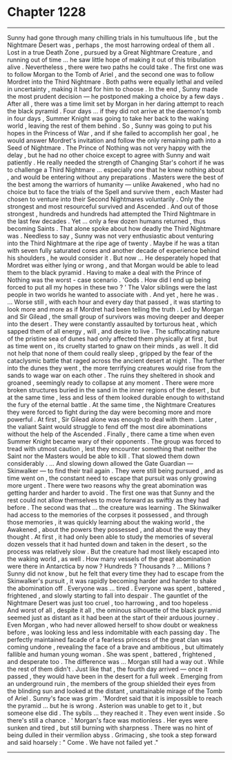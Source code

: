 
# Chapter 1228


---

Sunny had gone through many chilling trials in his tumultuous life , but the Nightmare Desert was , perhaps , the most harrowing ordeal of them all . Lost in a true Death Zone , pursued by a Great Nightmare Creature , and running out of time … he saw little hope of making it out of this tribulation alive .
Nevertheless , there were two paths he could take .
The first one was to follow Morgan to the Tomb of Ariel , and the second one was to follow Mordret into the Third Nightmare .
Both paths were equally lethal and veiled in uncertainty , making it hard for him to choose .
In the end , Sunny made the most prudent decision — he postponed making a choice by a few days .
After all , there was a time limit set by Morgan in her daring attempt to reach the black pyramid . Four days … if they did not arrive at the daemon's tomb in four days , Summer Knight was going to take her back to the waking world , leaving the rest of them behind .
So , Sunny was going to put his hopes in the Princess of War , and if she failed to accomplish her goal , he would answer Mordret's invitation and follow the only remaining path into a Seed of Nightmare .
The Prince of Nothing was not very happy with the delay , but he had no other choice except to agree with Sunny and wait patiently . He really needed the strength of Changing Star's cohort if he was to challenge a Third Nightmare … especially one that he knew nothing about , and would be entering without any preparations .
Masters were the best of the best among the warriors of humanity — unlike Awakened , who had no choice but to face the trials of the Spell and survive them , each Master had chosen to venture into their Second Nightmares voluntarily . Only the strongest and most resourceful survived and Ascended .
And out of those strongest , hundreds and hundreds had attempted the Third Nightmare in the last few decades . Yet … only a few dozen humans returned , thus becoming Saints .
That alone spoke about how deadly the Third Nightmare was .
Needless to say , Sunny was not very enthusiastic about venturing into the Third Nightmare at the ripe age of twenty . Maybe if he was a titan with seven fully saturated cores and another decade of experience behind his shoulders , he would consider it . But now …
He desperately hoped that Mordret was either lying or wrong , and that Morgan would be able to lead them to the black pyramid . Having to make a deal with the Prince of Nothing was the worst - case scenario .
'Gods . How did I end up being forced to put all my hopes in these two ? '
The Valor siblings were the last people in two worlds he wanted to associate with .
And yet , here he was .
… Worse still , with each hour and every day that passed , it was starting to look more and more as if Mordret had been telling the truth .
Led by Morgan and Sir Gilead , the small group of survivors was moving deeper and deeper into the desert . They were constantly assaulted by torturous heat , which sapped them of all energy , will , and desire to live . The suffocating nature of the pristine sea of dunes had only affected them physically at first , but as time went on , its cruelty started to gnaw on their minds , as well .
It did not help that none of them could really sleep , gripped by the fear of the cataclysmic battle that raged across the ancient desert at night . The further into the dunes they went , the more terrifying creatures would rise from the sands to wage war on each other . The ruins they sheltered in shook and groaned , seemingly ready to collapse at any moment .
There were more broken structures buried in the sand in the inner regions of the desert , but at the same time , less and less of them looked durable enough to withstand the fury of the eternal battle .
At the same time , the Nightmare Creatures they were forced to fight during the day were becoming more and more powerful . At first , Sir Gilead alone was enough to deal with them . Later , the valiant Saint would struggle to fend off the most dire abominations without the help of the Ascended .
Finally , there came a time when even Summer Knight became wary of their opponents . The group was forced to tread with utmost caution , lest they encounter something that neither the Saint nor the Masters would be able to kill .
That slowed them down considerably .
… And slowing down allowed the Gate Guardian — Skinwalker — to find their trail again .
They were still being pursued , and as time went on , the constant need to escape that pursuit was only growing more urgent . There were two reasons why the great abomination was getting harder and harder to avoid .
The first one was that Sunny and the rest could not allow themselves to move forward as swiftly as they had before . The second was that … the creature was learning .
The Skinwalker had access to the memories of the corpses it possessed , and through those memories , it was quickly learning about the waking world , the Awakened , about the powers they possessed , and about the way they thought . At first , it had only been able to study the memories of several dozen vessels that it had hunted down and taken in the desert , so the process was relatively slow .
But the creature had most likely escaped into the waking world , as well . How many vessels of the great abomination were there in Antarctica by now ? Hundreds ? Thousands ?
... Millions ?
Sunny did not know , but he felt that every time they had to escape from the Skinwalker's pursuit , it was rapidly becoming harder and harder to shake the abomination off .
Everyone was … tired .
Everyone was spent , battered , frightened , and slowly starting to fall into despair . The gauntlet of the Nightmare Desert was just too cruel , too harrowing , and too hopeless .
And worst of all , despite it all , the ominous silhouette of the black pyramid seemed just as distant as it had been at the start of their arduous journey .
Even Morgan , who had never allowed herself to show doubt or weakness before , was looking less and less indomitable with each passing day . The perfectly maintained facade of a fearless princess of the great clan was coming undone , revealing the face of a brave and ambitious , but ultimately fallible and human young woman .
She was spent , battered , frightened , and desperate too .
The difference was …
Morgan still had a way out . While the rest of them didn't .
Just like that , the fourth day arrived — once it passed , they would have been in the desert for a full week .
Emerging from an underground ruin , the members of the group shielded their eyes from the blinding sun and looked at the distant , unattainable mirage of the Tomb of Ariel .
Sunny's face was grim .
'Mordret said that it is impossible to reach the pyramid … but he is wrong . Asterion was unable to get to it , but someone else did . The sybils … they reached it . They even went inside . So there's still a chance . '
Morgan's face was motionless . Her eyes were sunken and tired , but still burning with sharpness . There was no hint of being dulled in their vermilion abyss .
Grimacing , she took a step forward and said hoarsely :
" Come . We have not failed yet ."

---

